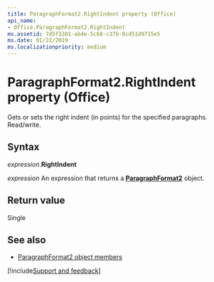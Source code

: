 ```yaml
---
title: ParagraphFormat2.RightIndent property (Office)
api_name:
- Office.ParagraphFormat2.RightIndent
ms.assetid: 7d5f3301-ab4e-5c68-c37b-8cd51d9715e5
ms.date: 01/22/2019
ms.localizationpriority: medium
---
```



# ParagraphFormat2.RightIndent property (Office)

Gets or sets the right indent (in points) for the specified paragraphs. Read/write.


## Syntax

_expression_.**RightIndent**

_expression_ An expression that returns a **[ParagraphFormat2](Office.ParagraphFormat2.md)** object.


## Return value

Single


## See also

- [ParagraphFormat2 object members](overview/library-reference/paragraphformat2-members-office.md)




[!include[Support and feedback](~/includes/feedback-boilerplate.md)]